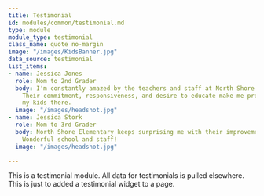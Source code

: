 ```yaml
---
title: Testimonial
id: modules/common/testimonial.md
type: module
module_type: testimonial
class_name: quote no-margin
image: "/images/KidsBanner.jpg"
data_source: testimonial
list_items:
- name: Jessica Jones
  role: Mom to 2nd Grader
  body: I'm constantly amazed by the teachers and staff at North Shore elementary.
    Their commitment, responsiveness, and desire to educate make me proud to send
    my kids there.
  image: "/images/headshot.jpg"
- name: Jessica Stork
  role: Mom to 3rd Grader
  body: North Shore Elementary keeps surprising me with their improvements and progress.
    Wonderful school and staff!
  image: "/images/headshot.jpg"

---
```

This is a testimonial module. All data for testimonials is pulled elsewhere. This is just to added a testimonial widget to a page.
